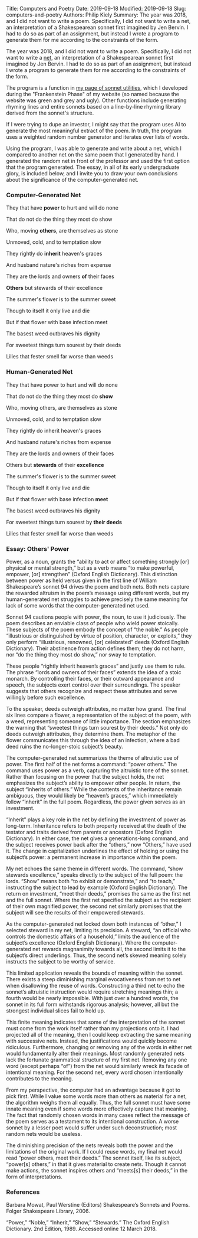 Title: Computers and Poetry
Date: 2019-09-18
Modified: 2019-09-18
Slug: computers-and-poetry
Authors: Philip Kiely
Summary: The year was 2018, and I did not want to write a poem. Specifically, I did not want to write a net, an interpretation of a Shakespearean sonnet first imagined by Jen Bervin. I had to do so as part of an assignment, but instead I wrote a program to generate them for me according to the constraints of the form. 

The year was 2018, and I did not want to write a poem. Specifically, I did not want to write a [net](http://jenbervin.com/projects/nets), an interpretation of a Shakespearean sonnet first imagined by Jen Bervin. I had to do so as part of an assignment, but instead I wrote a program to generate them for me according to the constraints of the form. 

The program is a function in [my page of sonnet utilities](https://philipkiely.com/rhymes/), which I developed during the "Frankenstein Phase" of my website (so named because the website was green and grey and ugly). Other functions include generating rhyming lines and entire sonnets based on a line-by-line rhyming library derived from the sonnet's structure.

If I were trying to dupe an investor, I might say that the program uses AI to generate the most meaningful extract of the poem. In truth, the program uses a weighted random number generator and iterates over lists of words.

Using the program, I was able to generate and write about a net, which I compared to another net on the same poem that I generated by hand. I generated the random net in front of the professor and used the first option that the program generated. The essay, in all of its early undergraduate glory, is included below, and I invite you to draw your own conclusions about the significance of the computer-generated net.

### Computer-Generated Net

They that have **power** to hurt and will do none 

That do not do the thing they most do show 

Who, moving **others**, are themselves as stone

Unmoved, cold, and to temptation slow

They rightly do **inherit** heaven's graces

And husband nature's riches from expense

They are the lords and owners **of** their faces

**Others** but stewards of their excellence 

The summer's flower is to the summer sweet

Though to itself it only live and die 

But if that flower with base infection meet

The basest weed outbraves his dignity

For sweetest things turn sourest by their deeds 

Lilies that fester smell far worse than weeds


### Human-Generated Net

They that have power to hurt and will do none 

That do not do the thing they most do **show** 

Who, moving others, are themselves as stone

Unmoved, cold, and to temptation slow

They rightly do inherit heaven's graces

And husband nature's riches from expense

They are the lords and owners of their faces

Others but **stewards** of their **excellence** 

The summer's flower is to the summer sweet

Though to itself it only live and die 

But if that flower with base infection **meet**

The basest weed outbraves his dignity

For sweetest things turn sourest by **their deeds** 

Lilies that fester smell far worse than weeds


### Essay: Others' Power

Power, as a noun, grants the “ability to act or affect something strongly [or] physical or mental strength,” but as a verb means “to make powerful, empower, [or] strengthen” (Oxford English Dictionary). This distinction between power as held versus given in the first line of William Shakespeare’s sonnet 94 drives the poem and both nets. Both nets capture the rewarded altruism in the poem’s message using different words, but my human-generated net struggles to achieve precisely the same meaning for lack of some words that the computer-generated net used.

Sonnet 94 cautions people with power, the noun, to use it judiciously. The poem describes an enviable class of people who wield power stoically. These subjects of the poem embody the concept of “the noble.” As people “illustrious or distinguished by virtue of position, character, or exploits,” they only perform “illustrious, renowned, [or] celebrated” deeds (Oxford English Dictionary). Their abstinence from action defines them; they do not harm, nor “do the thing they most do show,” nor sway to temptation. 

These people “rightly inherit heaven’s graces” and justly use them to rule. The phrase “lords and owners of their faces” extends the idea of a stoic monarch. By controlling their faces, or their outward appearance and speech, the subjects exert control over their surroundings. The speaker suggests that others recognize and respect these attributes and serve willingly before such excellence.

To the speaker, deeds outweigh attributes, no matter how grand. The final six lines compare a flower, a representation of the subject of the poem, with a weed, representing someone of little importance. The section emphasizes the warning that “sweetest things turn sourest by their deeds.” Not only do deeds outweigh attributes, they determine them. The metaphor of the flower communicates this through the idea of an infection, where a bad deed ruins the no-longer-stoic subject’s beauty. 

The computer-generated net summarizes the theme of altruistic use of power. The first half of the net forms a command: “power others.” The command uses power as a verb, capturing the altruistic tone of the sonnet. Rather than focusing on the power that the subject holds, the net emphasizes the subject’s ability to empower other people. In return, the subject “inherits of others.” While the contents of the inheritance remain ambiguous, they would likely be “heaven’s graces,” which immediately follow “inherit” in the full poem. Regardless, the power given serves as an investment. 

“Inherit” plays a key role in the net by defining the investment of power as long-term. Inheritance refers to both property received at the death of the testator and traits derived from parents or ancestors (Oxford English Dictionary). In either case, the net gives a generations-long command, and the subject receives power back after the “others,” now “Others,” have used it. The change in capitalization underlines the effect of holding or using the subject’s power: a permanent increase in importance within the poem.

My net echoes the same theme in different words. The command, “show stewards excellence,” speaks directly to the subject of the full poem: the lords. “Show” means both “to exhibit or demonstrate,” and “to teach,” instructing the subject to lead by example (Oxford English Dictionary). The return on investment, “meet their deeds,” promises the same as the first net and the full sonnet. Where the first net specified the subject as the recipient of their own magnified power, the second net similarly promises that the subject will see the results of their empowered stewards. 

As the computer-generated net locked down both instances of “other,” I selected steward in my net, limiting its precision. A steward, “an official who controls the domestic affairs of a household,” limits the audience of the subject’s excellence (Oxford English Dictionary). Where the computer-generated net rewards magnanimity towards all, the second limits it to the subject’s direct underlings. Thus, the second net’s skewed meaning solely instructs the subject to be worthy of service. 

This limited application reveals the bounds of meaning within the sonnet. There exists a steep diminishing marginal evocativeness from net to net when disallowing the reuse of words. Constructing a third net to echo the sonnet’s altruistic instruction would require stretching meanings thin; a fourth would be nearly impossible. With just over a hundred words, the sonnet in its full form withstands rigorous analysis; however, all but the strongest individual slices fail to hold up. 

This finite meaning indicates that some of the interpretation of the sonnet must come from the work itself rather than my projections onto it. I had projected all of the meaning, then I could keep extracting the same meaning with successive nets. Instead, the justifications would quickly become ridiculous. Furthermore, changing or removing any of the words in either net would fundamentally alter their meanings. Most randomly generated nets lack the fortunate grammatical structure of my first net. Removing any one word (except perhaps “of”) from the net would similarly wreck its facade of intentional meaning. For the second net, every word chosen intentionally contributes to the meaning.

From my perspective, the computer had an advantage because it got to pick first. While I value some words more than others as material for a net, the algorithm weighs them all equally. Thus, the full sonnet must have some innate meaning even if some words more effectively capture that meaning. The fact that randomly chosen words in many cases reflect the message of the poem serves as a testament to its intentional construction. A worse sonnet by a lesser poet would suffer under such deconstruction; most random nets would be useless.

The diminishing precision of the nets reveals both the power and the limitations of the original work. If I could reuse words, my final net would read “power others, meet their deeds.” The sonnet itself, like its subject, “power[s] others,” in that it gives material to create nets. Though it cannot make actions, the sonnet inspires others and “meets[s] their deeds,” in the form of interpretations. 
 
### References

Barbara Mowat, Paul Werstine (Editors) Shakespeare’s Sonnets and Poems. Folger Shakespeare Library, 2006.

“Power,” “Noble,” “Inherit,” “Show,” “Stewards.” The Oxford English Dictionary. 2nd Edition, 1989. Accessed online 12 March 2018. 
